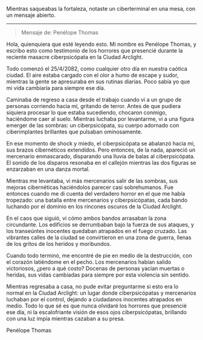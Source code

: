 Mientras saqueabas la fortaleza, notaste un ciberterminal en una mesa, con un mensaje abierto.

---

> Mensaje de: Penélope Thomas

Hola, quienquiera que esté leyendo esto. Mi nombre es Penélope Thomas, y escribo esto como testimonio de los horrores que presencié durante la reciente masacre ciberpsicópata en la Ciudad Arclight.

Todo comenzó el 25/4/2082, como cualquier otro día en nuestra caótica ciudad. El aire estaba cargado con el olor a humo de escape y sudor, mientras la gente se apresuraba en sus rutinas diarias. Poco sabía yo que mi vida cambiaría para siempre ese día.

Caminaba de regreso a casa desde el trabajo cuando vi a un grupo de personas corriendo hacia mí, gritando de terror. Antes de que pudiera siquiera procesar lo que estaba sucediendo, chocaron conmigo, haciéndome caer al suelo. Mientras luchaba por levantarme, vi a una figura emerger de las sombras: un ciberpsicópata, su cuerpo adornado con ciberimplantes brillantes que pulsaban ominosamente.

En ese momento de shock y miedo, el ciberpsicópata se abalanzó hacia mí, sus brazos cibernéticos extendidos. Pero entonces, de la nada, apareció un mercenario enmascarado, disparando una lluvia de balas al ciberpsicópata. El sonido de los disparos resonaba en el callejón mientras las dos figuras se enzarzaban en una danza mortal.

Mientras me levantaba, vi más mercenarios salir de las sombras, sus mejoras cibernéticas haciéndolos parecer casi sobrehumanos. Fue entonces cuando me di cuenta del verdadero horror en el que me había tropezado: una batalla entre mercenarios y ciberpsicópatas, cada bando luchando por el dominio en los rincones oscuros de la Ciudad Arclight.

En el caos que siguió, vi cómo ambos bandos arrasaban la zona circundante. Los edificios se derrumbaban bajo la fuerza de sus ataques, y los transeúntes inocentes quedaban atrapados en el fuego cruzado. Las vibrantes calles de la ciudad se convirtieron en una zona de guerra, llenas de los gritos de los heridos y moribundos.

Cuando todo terminó, me encontré de pie en medio de la destrucción, con el corazón latiéndome en el pecho. Los mercenarios habían salido victoriosos, ¿pero a qué costo? Docenas de personas yacían muertas o heridas, sus vidas cambiadas para siempre por esta violencia sin sentido.

Mientras regresaba a casa, no pude evitar preguntarme si esto era lo normal en la Ciudad Arclight: un lugar donde ciberpsicópatas y mercenarios luchaban por el control, dejando a ciudadanos inocentes atrapados en medio. Todo lo que sé es que nunca olvidaré los horrores que presencié ese día, ni la escalofriante visión de esos ojos ciberpsicópatas, brillando con una luz impía mientras cazaban a su presa.

Penélope Thomas
